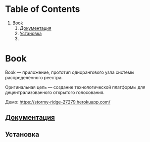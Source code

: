 
# Table of Contents

1.  [Book](#org749243a)
    1.  [Документация](#org201360e)
    2.  [Установка](#org808709a)
    3.  [](#org15334fe)


<a id="org749243a"></a>

# Book

Book — приложение, прототип однорангового узла системы распределённого
реестра.

Оригинальная цель — создание технологической платформы для децентрализованного
открытого голосования.

Демо: <https://stormy-ridge-27279.herokuapp.com/>


<a id="org201360e"></a>

## [Документация](Docs/Index.md)


<a id="org808709a"></a>

## Установка


<a id="org15334fe"></a>

## 


